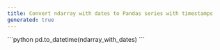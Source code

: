 ```yaml
---
title: Convert ndarray with dates to Pandas series with timestamps
generated: true
---
```


<div markdown="1" class="ans">
```python
pd.to_datetime(ndarray_with_dates)
```
</div>
